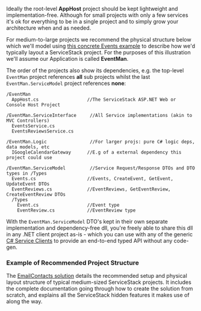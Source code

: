Ideally the root-level **AppHost** project should be kept lightweight and implementation-free. Although for small projects with only a few services it's ok for everything to be in a single project and to simply grow your architecture when and as needed. 

For medium-to-large projects we recommend the physical structure below which we'll model using [this concrete Events example](http://stackoverflow.com/a/15235822/85785) to describe how we'd typically layout a ServiceStack project. For the purposes of this illustration we'll assume our Application is called **EventMan**. 

The order of the projects also show its dependencies, e.g. the top-level `EventMan` project references **all** sub projects whilst the last `EventMan.ServiceModel` project references **none**:

```
/EventMan
  AppHost.cs                  //The ServiceStack ASP.NET Web or Console Host Project

/EventMan.ServiceInterface     //All Service implementations (akin to MVC Controllers)
  EventsService.cs
  EventsReviewsService.cs

/EventMan.Logic                //For larger projs: pure C# logic deps, data models, etc
  IGoogleCalendarGateway      //E.g of a external dependency this project could use

/EventMan.ServiceModel         //Service Request/Response DTOs and DTO types in /Types
  Events.cs                   //Events, CreateEvent, GetEvent, UpdateEvent DTOs 
  EventReviews.cs             //EventReviews, GetEventReview, CreateEventReview DTOs
  /Types
    Event.cs                  //Event type
    EventReview.cs            //EventReview type
```

With the `EventMan.ServiceModel` DTO's kept in their own separate implementation and dependency-free dll, you're freely able to share this dll in any .NET client project as-is - which you can use with any of the generic [C# Service Clients](https://github.com/ServiceStack/ServiceStack/wiki/C%23-client) to provide an end-to-end typed API without any code-gen.

### Example of Recommended Project Structure

The [EmailContacts solution](https://github.com/ServiceStack/EmailContacts/) details the recommended setup and physical layout structure of typical medium-sized ServiceStack projects. It includes the complete documentation going through how to create the solution from scratch, and explains all the ServiceStack hidden features it makes use of along the way.
